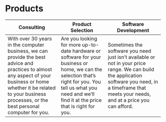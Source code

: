 # Products

| Consulting | Product Selection | Software Development |
| ---------- | ----------------- | ---------------------|
|With over 30 years in the computer business, we can provide the best advice and practices to almost any aspect of your business or home whether it be related to your business processes, or the best personal computer for you.|Are you looking for more up-to-date hardware or software for your business or home, we can the selection that’s right for you. You tell us what you need and we’ll find it at the price that is right for you.|Sometimes the software you need just isn’t available or not in your price range. We can build the application software you need, in a timeframe that meets your needs, and at a price you can afford.|